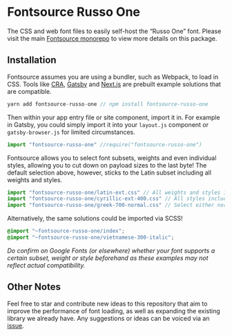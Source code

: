 # Fontsource Russo One

The CSS and web font files to easily self-host the “Russo One” font. Please visit the main [Fontsource monorepo](https://github.com/DecliningLotus/fontsource) to view more details on this package.

## Installation

Fontsource assumes you are using a bundler, such as Webpack, to load in CSS. Tools like [CRA](https://create-react-app.dev/), [Gatsby](https://www.gatsbyjs.org/) and [Next.js](https://nextjs.org/) are prebuilt example solutions that are compatible.

```javascript
yarn add fontsource-russo-one // npm install fontsource-russo-one
```

Then within your app entry file or site component, import it in. For example in Gatsby, you could simply import it into your `layout.js` component or `gatsby-browser.js` for limited circumstances.

```javascript
import "fontsource-russo-one" //require("fontsource-russo-one")
```

Fontsource allows you to select font subsets, weights and even individual styles, allowing you to cut down on payload sizes to the last byte! The default selection above, however, sticks to the Latin subset including all weights and styles.

```javascript
import "fontsource-russo-one/latin-ext.css" // All weights and styles included.
import "fontsource-russo-one/cyrillic-ext-400.css" // All styles included.
import "fontsource-russo-one/greek-700-normal.css" // Select either normal or italic.
```

Alternatively, the same solutions could be imported via SCSS!

```scss
@import "~fontsource-russo-one/index";
@import "~fontsource-russo-one/vietnamese-300-italic";
```

_Do confirm on Google Fonts (or elsewhere) whether your font supports a certain subset, weight or style beforehand as these examples may not reflect actual compatibility._

## Other Notes

Feel free to star and contribute new ideas to this repository that aim to improve the performance of font loading, as well as expanding the existing library we already have. Any suggestions or ideas can be voiced via an [issue](https://github.com/DecliningLotus/fontsource/issues).
